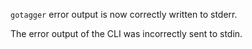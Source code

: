 `gotagger` error output is now correctly written to stderr.

The error output of the CLI was incorrectly sent to stdin.
